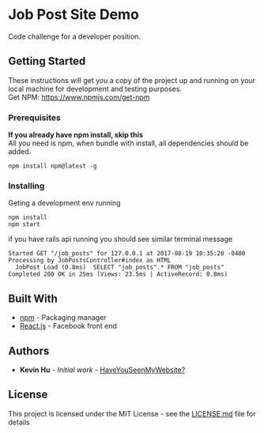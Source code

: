 # Job Post Site Demo

Code challenge for a developer position.

## Getting Started

These instructions will get you a copy of the project up and running on your local machine for development and testing purposes.   
Get NPM: https://www.npmjs.com/get-npm


### Prerequisites
**If you already have npm install, skip this**   
All you need is npm, when bundle with install, all dependencies should be added.

```
npm install npm@latest -g
```

### Installing

Geting a development env running


```
npm install
npm start
```
if you have rails api running you should see similar terminal message
```
Started GET "/job_posts" for 127.0.0.1 at 2017-08-19 10:35:20 -0400
Processing by JobPostsController#index as HTML
  JobPost Load (0.8ms)  SELECT "job_posts".* FROM "job_posts"
Completed 200 OK in 25ms (Views: 23.5ms | ActiveRecord: 0.8ms)
```


## Built With

* [npm](https://www.npmjs.com/get-npm) - Packaging manager
* [React.js](https://facebook.github.io/react/docs/installation.html) - Facebook front end

## Authors

* **Kevin Hu** - *Initial work* - [HaveYouSeenMyWebsite?](https://polymer940c.github.io/)

## License

This project is licensed under the MIT License - see the [LICENSE.md](LICENSE.md) file for details
